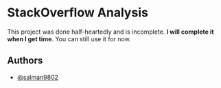 
# StackOverflow Analysis

This project was done half-heartedly and is incomplete. **I will complete it when I get time**. You can still use it for now.


## Authors

- [@salman9802](https://www.github.com/salman9802)

